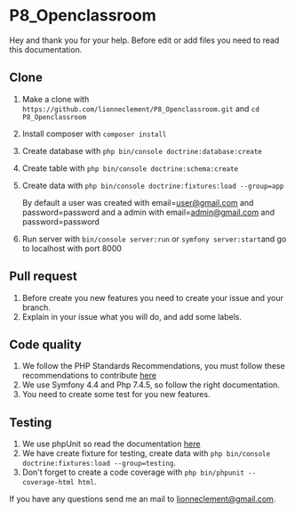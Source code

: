 
# P8_Openclassroom
Hey and thank you for your help.
Before edit or add files you need to read this documentation.

## Clone
1) Make a clone with `https://github.com/lionneclement/P8_Openclassroom.git` and `cd P8_Openclassroom`
2) Install composer with `composer install`
3) Create database with `php bin/console doctrine:database:create`
4) Create table with `php bin/console doctrine:schema:create`
5) Create data with `php bin/console doctrine:fixtures:load --group=app`

   By default a user was created with email=user@gmail.com and password=password and a admin with email=admin@gmail.com and password=password
   
6) Run server with `bin/console server:run` or `symfony server:start`and go to localhost with port 8000

## Pull request
1) Before create you new features you need to create your issue and your branch.
2) Explain in your issue what you will do, and add some labels.

## Code quality
1) We follow the PHP Standards Recommendations, you must follow these recommendations to contribute [here](https://www.php-fig.org/psr/)
2) We use Symfony 4.4 and Php 7.4.5, so follow the right documentation.
3) You need to create some test for you new features.

## Testing
1) We use phpUnit so read the documentation [here](https://phpunit.de/)
2) We have create fixture for testing, create data with `php bin/console doctrine:fixtures:load --group=testing`.
3) Don't forget to create a code coverage with `php bin/phpunit --coverage-html html`.

If you have any questions send me an mail to lionneclement@gmail.com.
